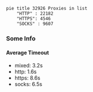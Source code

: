 
```mermaid
pie title 32926 Proxies in list
    "HTTP" : 22182
    "HTTPS": 4546
    "SOCKS" : 9607
```

### Some Info
#### Average Timeout

- mixed: 3.2s
- http: 1.6s
- https: 8.6s
- socks: 6.5s